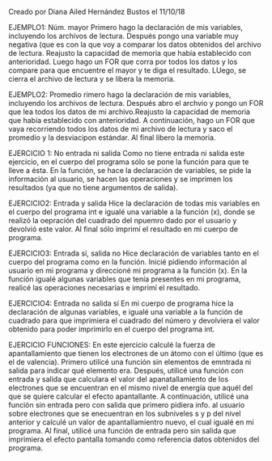 Creado por Diana Ailed Hernández Bustos el 11/10/18

EJEMPLO1: Núm. mayor
Primero hago la declaración de mis variables, incluyendo los archivos de lectura. Después pongo una variable muy negativa (que es con la que voy a comparar los datos obtenidos del archivo de lectura. Reajusto la capacidad de memoria que había establecido con anterioridad. Luego hago un FOR que corra por todos los datos y los compare para que encuentre el mayor y te diga el resultado. LUego, se cierra el archivo de lectura y se libera la memoria. 


EJEMPLO2: Promedio
rimero hago la declaración de mis variables, incluyendo los archivos de lectura. Después abro el archvio y pongo un FOR que lea todos los datos de mi archivo.Reajusto la capacidad de memoria que había establecido con anterioridad. A continuación, hago un FOR que vaya recorriendo todos los datos de mi archivo de lectura y saco el promedio y la desviacipon estándar. Al final libero la memoria.


EJERCICIO 1: No entrada ni salida
Como no tiene entrada ni salida este ejercicio, en el cuerpo del programa sólo se pone la función para que te lleve a ésta. En la función, se hace la declaración de variables, se pide la información al usuario, se hacen las operaciones y se imprimen los resultados (ya que no tiene argumentos de salida).

EJERCICIO2: Entrada y salida
Hice la declaración de todas mis variables en el cuerpo del programa int e igualé una variable a la función (x), donde se realizó la oepración del cuadrado del npuemro dado por el usuario y devolvió este valor. Al final sólo imprimí el resultado en mi cuerpo de programa.

EJERCICIO3: Entrada sí, salida no
Hice declaración de variables tanto en el cuerpo del programa como en la función. Inicié pidiendo información al usuario en mi programa y direccioné mi programa a la función (x). En la función igualé algunas variables que tenía presentes en mi programa, realicé las operaciones necesarias e imprimí el resultado.

EJERCICIO4: Entrada no salida sí
En mi cuerpo de programa hice la declaración de algunas variables, e igualé una variable a la función de cuadrado para que imprimiera el cuadrado del número y devolviera el valor obtenido para poder imprimirlo en el cuerpo del programa int.

EJERCICIO FUNCIONES:
En este ejercicio calculé la fuerza de apantallamiento que tienen los electrones de un átomo con el último (que es el de valencia). Primero utilicé una función sin elementos de emntrada ni salida para indicar qué elemento era. Después, utilicé una función con entrada y salida que calculara el valor del apanatallamiento de los electrones que se encuentran en el mismo nivel de energía que aquél del que se quiere calcular el efecto apantallante. A continuación, utilicé una función sin entrada pero con salida que primero pidiera info. al usuario sobre electrones que se enecuentran en los subniveles s y p del nivel anterior y calculé un valor de apantallamientro nuevo, el cual igualé en mi programa. Al final, utilicé una función de entrada pero sin salida que imprimiera el efecto pantalla tomando como referencia datos obtenidos del programa.
